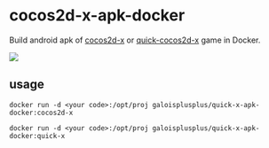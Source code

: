 # cocos2d-x-apk-docker

Build android apk of [cocos2d-x](https://github.com/cocos2d/cocos2d-x) or [quick-cocos2d-x](https://github.com/dualface/v3quick) game in Docker.

[![](https://images.microbadger.com/badges/image/galoisplusplus/quick-x-apk-docker.svg)](https://microbadger.com/images/galoisplusplus/quick-x-apk-docker "Get your own image badge on microbadger.com")

## usage

```
docker run -d <your code>:/opt/proj galoisplusplus/quick-x-apk-docker:cocos2d-x
```

```
docker run -d <your code>:/opt/proj galoisplusplus/quick-x-apk-docker:quick-x
```
